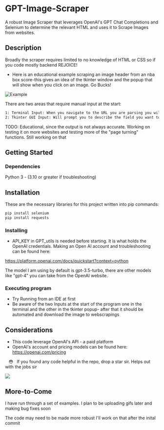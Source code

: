 # GPT-Image-Scraper

A robust Image Scraper that leverages OpenAI's GPT Chat Completions and Selenium to determine the relevant HTML and uses it to Scrape Images from websites. 

## Description

Broadly the scraper requires limited to no knowledge of HTML or CSS so if you code mostly backend REJOICE! 

* Here is an educational example scraping an image header from an nba box score-this gives an idea of the tkinter window and the popup that will show when you click on an image. Go Bucks!

![Example](img/example1.gif)

There are two areas that require manual input at the start:

```bash
1: Terminal Input: When you navigate to the URL you are parsing you will need to click on the image and a popup will show you the html of the page- copy this and input it into the input in your terminal or IDE
2: Tkinter GUI Input: Will prompt you to describe the field you want to parse. The fields are optional but tell GPT what to look for more precisely- the better your description the better the output should be- you can play around with it. 
```
TODO: Educational, since the output is not always accurate. Working on testing it on more websites and testing more of the "page turning" functions. Still working on that

## Getting Started

### Dependencies
  Python 3 - (3.10 or greater if troubleshooting)

## Installation

These are the necessary libraries for this project written into pip commands:

```bash
pip install selenium
pip install requests
```

### Installing


*  API_KEY in GPT_utils is needed before starting. It is what holds the OpenAI credentials. Making an Open AI account and troubleshooting can be found here:

https://platform.openai.com/docs/quickstart?context=python

The model I am using by default is gpt-3.5-turbo, there are other models like "gpt-4" you can take from the OpenAI website. 

### Executing program

* Try Running from an IDE at first
* Be aware of the two Inputs at the start of the program one in the terminal and the other in the tkinter popup- after that it should be automated and download the image to webscrapings

## Considerations

* This code leverage OpenAI's API - a paid platform 
* OpenAI's account and pricing models can be found here: https://openai.com/pricing

&nbsp;&nbsp; :flushed:	 &nbsp;         If you found any code helpful in the repo, drop a star sir. Helps out with the jobs sir


![](https://media.giphy.com/media/v1.Y2lkPTc5MGI3NjExczh4MzNvcnphNTl1MnBiOXU3eDB4ODRjdWY0eDRiNDNiMHF0MWh6eiZlcD12MV9pbnRlcm5hbF9naWZfYnlfaWQmY3Q9Zw/bLAyLX9obxrECmqJZ1/giphy.gif)

## More-to-Come

I have run through a set of examples. I plan to be uploading gifs later and making bug fixes soon

The code may need to be made more robust I'll work on that after the inital commit





